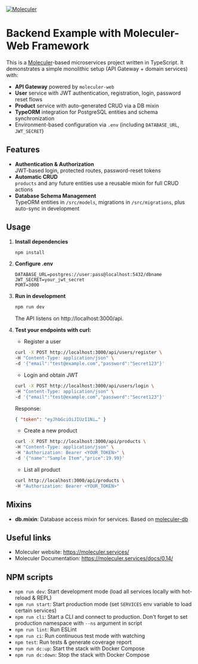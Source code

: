 [![Moleculer](https://badgen.net/badge/Powered%20by/Moleculer/0e83cd)](https://moleculer.services)

# Backend Example with Moleculer-Web Framework

This is a [Moleculer](https://moleculer.services/)-based microservices project written in TypeScript. It demonstrates a simple monolithic setup (API Gateway + domain services) with:

-   **API Gateway** powered by `moleculer-web`
-   **User** service with JWT authentication, registration, login, password reset flows
-   **Product** service with auto-generated CRUD via a DB mixin
-   **TypeORM** integration for PostgreSQL entities and schema synchronization
-   Environment-based configuration via `.env` (including `DATABASE_URL`, `JWT_SECRET`)

## Features

-   **Authentication & Authorization**  
    JWT-based login, protected routes, password-reset tokens
-   **Automatic CRUD**  
    `products` and any future entities use a reusable mixin for full CRUD actions
-   **Database Schema Management**  
    TypeORM entities in `/src/models`, migrations in `/src/migrations`, plus auto-sync in development

## Usage

1. **Install dependencies**
    ```bash
    npm install
    ```
2. **Configure .env**
    ```dotenv
    DATABASE_URL=postgres://user:pass@localhost:5432/dbname
    JWT_SECRET=your_jwt_secret
    PORT=3000
    ```
3. **Run in development**
    ```bash
    npm run dev
    ```
    The API listens on http://localhost:3000/api.
4. **Test your endpoints with curl:**

    - Register a user

    ```bash
    curl -X POST http://localhost:3000/api/users/register \
    -H "Content-Type: application/json" \
    -d '{"email":"test@example.com","password":"Secret123"}'
    ```

    - Login and obtain JWT

    ```bash
    curl -X POST http://localhost:3000/api/users/login \
    -H "Content-Type: application/json" \
    -d '{"email":"test@example.com","password":"Secret123"}'
    ```

    Response:

    ```json
    { "token": "eyJhbGciOiJIUzI1Ni…" }
    ```

    - Create a new product

    ```bash
    curl -X POST http://localhost:3000/api/products \
    -H "Content-Type: application/json" \
    -H "Authorization: Bearer <YOUR_TOKEN>" \
    -d '{"name":"Sample Item","price":19.99}'
    ```

    - List all product

    ```bash
    curl http://localhost:3000/api/products \
    -H "Authorization: Bearer <YOUR_TOKEN>"
    ```

## Mixins

-   **db.mixin**: Database access mixin for services. Based on [moleculer-db](https://github.com/moleculerjs/moleculer-db#readme)

## Useful links

-   Moleculer website: https://moleculer.services/
-   Moleculer Documentation: https://moleculer.services/docs/0.14/

## NPM scripts

-   `npm run dev`: Start development mode (load all services locally with hot-reload & REPL)
-   `npm run start`: Start production mode (set `SERVICES` env variable to load certain services)
-   `npm run cli`: Start a CLI and connect to production. Don't forget to set production namespace with `--ns` argument in script
-   `npm run lint`: Run ESLint
-   `npm run ci`: Run continuous test mode with watching
-   `npm test`: Run tests & generate coverage report
-   `npm run dc:up`: Start the stack with Docker Compose
-   `npm run dc:down`: Stop the stack with Docker Compose
